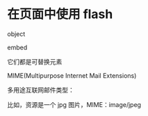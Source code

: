 # 在页面中使用 flash

object

embed

它们都是可替换元素

MIME(Multipurpose Internet Mail Extensions)

多用途互联网邮件类型：

比如，资源是一个 jpg 图片，MIME：image/jpeg
